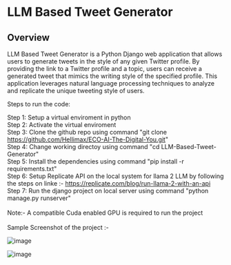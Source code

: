 # LLM Based Tweet Generator

## Overview
LLM Based Tweet Generator is a Python Django web application that allows users to generate tweets in the style of any given Twitter profile. By providing the link to a Twitter profile and a topic, users can receive a generated tweet that mimics the writing style of the specified profile. This application leverages natural language processing techniques to analyze and replicate the unique tweeting style of users.



Steps to run the code:

Step 1: Setup a virtual enviroment in python <br />
Step 2: Activate the virtual enviroment <br />
Step 3: Clone the github repo using command "git clone https://github.com/Hellimax/ECO-AI-The-Digital-You.git" <br />
Step 4: Change working directoy using command "cd LLM-Based-Tweet-Generator" <br />
Step 5: Install the dependencies using command "pip install -r requirements.txt" <br />
Step 6: Setup Replicate API on the local system for llama 2 LLM by following the steps on linke :- https://replicate.com/blog/run-llama-2-with-an-api <br />
Step 7: Run the django project on local server using command "python manage.py runserver" <br />
<br />
Note:- A compatible Cuda enabled GPU is required to run the project<br />
<br /> 
Sample Screenshot of the project :- 

![image](https://github.com/Hellimax/ECO-AI-The-Digital-You/assets/38290866/118ff655-b567-4afb-ab84-c57c33a80e50)


![image](https://github.com/Hellimax/ECO-AI-The-Digital-You/assets/38290866/c2e3be12-bcf5-4a78-801c-25e51baf8b81)
